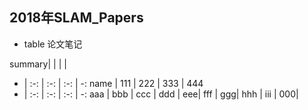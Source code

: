 
## 2018年SLAM_Papers



- table 论文笔记

summary| | | |
- | :-: | :-: | :-: | -:
name | 111 | 222 | 333 | 444
- | :-: | :-: | :-: | -:
aaa | bbb | ccc | ddd | eee| 
fff | ggg| hhh | iii | 000|

